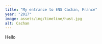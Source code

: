 ```yaml
---
title: "My entrance to ENS Cachan, France"
year: "2017"
image: assets/img/timeline/hust.jpg
alt: Cachan
---
```

Hello